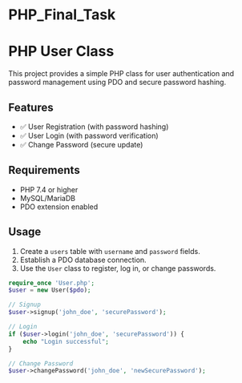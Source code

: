 # PHP_Final_Task
# PHP User Class

This project provides a simple PHP class for user authentication and password management using PDO and secure password hashing.

## Features

- ✅ User Registration (with password hashing)
- ✅ User Login (with password verification)
- ✅ Change Password (secure update)

## Requirements

- PHP 7.4 or higher
- MySQL/MariaDB
- PDO extension enabled

## Usage

1. Create a `users` table with `username` and `password` fields.
2. Establish a PDO database connection.
3. Use the `User` class to register, log in, or change passwords.

```php
require_once 'User.php';
$user = new User($pdo);

// Signup
$user->signup('john_doe', 'securePassword');

// Login
if ($user->login('john_doe', 'securePassword')) {
    echo "Login successful";
}

// Change Password
$user->changePassword('john_doe', 'newSecurePassword');
